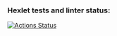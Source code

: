 ### Hexlet tests and linter status:
[![Actions Status](https://github.com/RCFixer/python-project-52/actions/workflows/hexlet-check.yml/badge.svg)](https://github.com/RCFixer/python-project-52/actions)